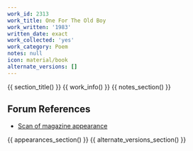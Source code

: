 ```yaml
---
work_id: 2313
work_title: One For The Old Boy
work_written: '1983'
written_date: exact
work_collected: 'yes'
work_category: Poem
notes: null
icon: material/book
alternate_versions: []
---
```


{{ section_title() }}
{{ work_info() }}
{{ notes_section() }}
## Forum References
- [Scan of magazine appearance](https://bukowskiforum.com/threads/one-for-the-old-boy-electrum-no-33-1984.11904/)

{{ appearances_section() }}
{{ alternate_versions_section() }}
